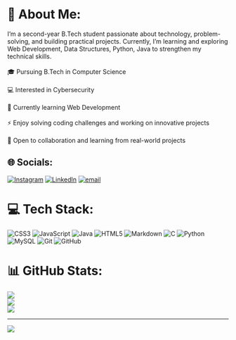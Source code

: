# 💫 About Me:
I’m a second-year B.Tech student passionate about technology, problem-solving, and building practical projects. Currently, I’m learning and exploring  Web Development, Data Structures, Python, Java to strengthen my technical skills.<br><br>🎓 Pursuing B.Tech in Computer Science <br><br>💻 Interested in Cybersecurity <br><br>🌱 Currently learning Web Development <br><br>⚡ Enjoy solving coding challenges and working on innovative projects<br><br>🤝 Open to collaboration and learning from real-world projects


## 🌐 Socials:
[![Instagram](https://img.shields.io/badge/Instagram-%23E4405F.svg?logo=Instagram&logoColor=white)](https://instagram.com/himanshu_13_2006) [![LinkedIn](https://img.shields.io/badge/LinkedIn-%230077B5.svg?logo=linkedin&logoColor=white)](https://linkedin.com/in/https://www.linkedin.com/in/himanshu-rout-7b511a384/) [![email](https://img.shields.io/badge/Email-D14836?logo=gmail&logoColor=white)](mailto:himanshurout136@gmail.com) 

# 💻 Tech Stack:
![CSS3](https://img.shields.io/badge/css3-%231572B6.svg?style=for-the-badge&logo=css3&logoColor=white) ![JavaScript](https://img.shields.io/badge/javascript-%23323330.svg?style=for-the-badge&logo=javascript&logoColor=%23F7DF1E) ![Java](https://img.shields.io/badge/java-%23ED8B00.svg?style=for-the-badge&logo=openjdk&logoColor=white) ![HTML5](https://img.shields.io/badge/html5-%23E34F26.svg?style=for-the-badge&logo=html5&logoColor=white) ![Markdown](https://img.shields.io/badge/markdown-%23000000.svg?style=for-the-badge&logo=markdown&logoColor=white) ![C](https://img.shields.io/badge/c-%2300599C.svg?style=for-the-badge&logo=c&logoColor=white) ![Python](https://img.shields.io/badge/python-3670A0?style=for-the-badge&logo=python&logoColor=ffdd54) ![MySQL](https://img.shields.io/badge/mysql-4479A1.svg?style=for-the-badge&logo=mysql&logoColor=white) ![Git](https://img.shields.io/badge/git-%23F05033.svg?style=for-the-badge&logo=git&logoColor=white) ![GitHub](https://img.shields.io/badge/github-%23121011.svg?style=for-the-badge&logo=github&logoColor=white)
# 📊 GitHub Stats:
![](https://github-readme-stats.vercel.app/api?username=HimanshuKumarRout&theme=dark&hide_border=false&include_all_commits=true&count_private=false)<br/>
![](https://nirzak-streak-stats.vercel.app/?user=HimanshuKumarRout&theme=dark&hide_border=false)<br/>
![](https://github-readme-stats.vercel.app/api/top-langs/?username=HimanshuKumarRout&theme=dark&hide_border=false&include_all_commits=true&count_private=false&layout=compact)

---
[![](https://visitcount.itsvg.in/api?id=HimanshuKumarRout&icon=0&color=0)](https://visitcount.itsvg.in)

